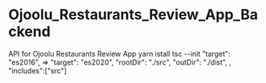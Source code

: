 # Ojoolu_Restaurants_Review_App_Backend
API for Ojoolu Restaurants Review App
yarn istall
tsc --init
"target": "es2016", => "target": "es2020", 
 "rootDir": "./src",
  "outDir": "./dist", 
  ,
  "includes":["src"]